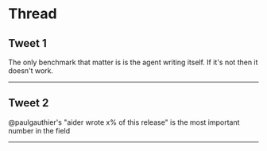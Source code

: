 # Thread

## Tweet 1

The only benchmark that matter is is the agent writing itself. If it's not then it doesn't work.

---

## Tweet 2

@paulgauthier's "aider wrote x% of this release" is the most important number in the field

---

